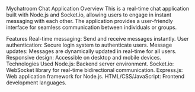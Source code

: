Mychatroom Chat Application
Overview
This is a real-time chat application built with Node.js and Socket.io, allowing users to engage in instant messaging with each other. The application provides a user-friendly interface for seamless communication between individuals or groups.

Features
Real-time messaging: Send and receive messages instantly.
User authentication: Secure login system to authenticate users.
Message updates: Messages are dynamically updated in real-time for all users.
Responsive design: Accessible on desktop and mobile devices.
Technologies Used
Node.js: Backend server environment.
Socket.io: WebSocket library for real-time bidirectional communication.
Express.js: Web application framework for Node.js.
HTML/CSS/JavaScript: Frontend development languages.
